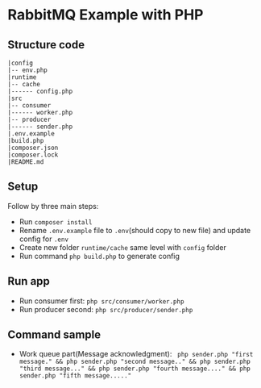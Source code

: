 # RabbitMQ Example with PHP

## Structure code
```
|config
|-- env.php
|runtime
|-- cache
|------ config.php
|src
|-- consumer
|------ worker.php
|-- producer
|------ sender.php
|.env.example
|build.php
|composer.json
|composer.lock
|README.md
```

## Setup

Follow by three main steps:

- Run `composer install`
- Rename `.env.example` file to `.env`(should copy to new file) and update config for `.env`
- Create new folder `runtime/cache` same level with `config` folder
- Run command `php build.php` to generate config

## Run app

- Run consumer first: `php src/consumer/worker.php`
- Run producer second: `php src/producer/sender.php`

## Command sample
- Work queue part(Message acknowledgment): ` php sender.php "first message." && php sender.php "second message.." && php sender.php "third message..." && php sender.php "fourth message...." && php sender.php "fifth message....."`


